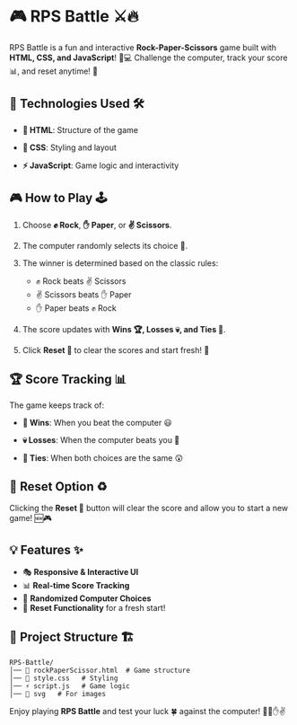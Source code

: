 # 🎮 RPS Battle ⚔️🔥

RPS Battle is a fun and interactive **Rock-Paper-Scissors** game built with **HTML, CSS, and JavaScript**! 🎨💻 Challenge the computer, track your score 📊, and reset anytime! 🔄


## 🚀 Technologies Used 🛠️

- **📜 HTML**: Structure of the game
  
- **🎨 CSS**: Styling and layout

- **⚡ JavaScript**: Game logic and interactivity


## 🎮 How to Play 🕹️

1. Choose **✊ Rock**, **✋ Paper**, or **✌️ Scissors**.
   
2. The computer randomly selects its choice 🤖.
   
3. The winner is determined based on the classic rules:
   - ✊ Rock beats ✌️ Scissors
   - ✌️ Scissors beats ✋ Paper
   - ✋ Paper beats ✊ Rock
     
4. The score updates with **Wins 🏆, Losses 💀, and Ties 🤝**.
   
5. Click **Reset 🔄** to clear the scores and start fresh! 🎯


## 🏆 Score Tracking 📊

The game keeps track of:
- **🏅 Wins**: When you beat the computer 😃
  
- **💀 Losses**: When the computer beats you 🤖

- **🤝 Ties**: When both choices are the same 😲


## 🔄 Reset Option ♻️

Clicking the **Reset 🔄** button will clear the score and allow you to start a new game! 🆕🎮

## 💡 Features ✨

- 🎭 **Responsive & Interactive UI**
- 📊 **Real-time Score Tracking**
- 🎲 **Randomized Computer Choices**
- 🔄 **Reset Functionality** for a fresh start!


## 📂 Project Structure 🏗️

```
RPS-Battle/
│── 📜 rockPaperScissor.html  # Game structure
│── 🎨 style.css   # Styling
│── ⚡ script.js   # Game logic
│── 📂 svg   # For images
```

Enjoy playing **RPS Battle** and test your luck 🍀 against the computer! 🤖✊✋✌️

